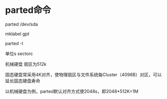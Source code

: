 # parted命令


parted /dev/sda

mklabel
gpt

parted -l

单位s sectorc


机械硬盘 扇区为512k

固态硬盘常采用4K对齐，使物理扇区与文件系统每Cluster（4096B）对区，可以延长固态硬盘寿命


以机械硬盘为例，parted默认对齐方式使2048s，即2048*512K=1M